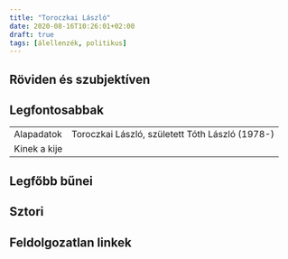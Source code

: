 ```yaml
---
title: "Toroczkai László"
date: 2020-08-16T10:26:01+02:00
draft: true
tags: [álellenzék, politikus]
---
```


## Röviden és szubjektíven

## Legfontosabbak

|                           |                                                                    |
| :---                      | :----                                                              |
| Alapadatok                | Toroczkai László, született Tóth László (1978-)                    |
| Kinek a kije              |                                                                    |

## Legfőbb bűnei

## Sztori

## Feldolgozatlan linkek
